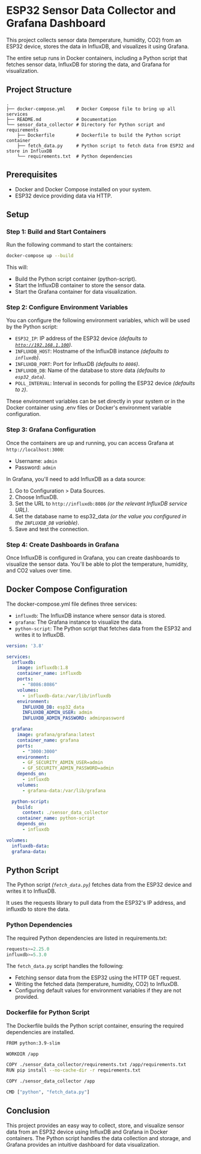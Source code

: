 # ESP32 Sensor Data Collector and Grafana Dashboard

This project collects sensor data (temperature, humidity, CO2) from an ESP32 device,
stores the data in InfluxDB, and visualizes it using Grafana.

The entire setup runs in Docker containers, including a Python script that
fetches sensor data, InfluxDB for storing the data, and Grafana for visualization.

## Project Structure

```console
.
├── docker-compose.yml    # Docker Compose file to bring up all services
├── README.md             # Documentation
└── sensor_data_collector # Directory for Python script and requirements
    ├── Dockerfile        # Dockerfile to build the Python script container
    ├── fetch_data.py     # Python script to fetch data from ESP32 and store in InfluxDB
    └── requirements.txt  # Python dependencies
```

## Prerequisites

- Docker and Docker Compose installed on your system.
- ESP32 device providing data via HTTP.

## Setup

### Step 1: Build and Start Containers

Run the following command to start the containers:

```bash
docker-compose up --build
```

This will:

- Build the Python script container (python-script).
- Start the InfluxDB container to store the sensor data.
- Start the Grafana container for data visualization.

### Step 2: Configure Environment Variables

You can configure the following environment variables, which will be used by the Python script:

- `ESP32_IP`: IP address of the ESP32 device *(defaults to [`http://192.168.1.100`](http://192.168.1.100))*.
- `INFLUXDB_HOST`: Hostname of the InfluxDB instance *(defaults to `influxdb`)*.
- `INFLUXDB_PORT`: Port for InfluxDB *(defaults to `8086`)*.
- `INFLUXDB_DB`: Name of the database to store data *(defaults to `esp32_data`)*.
- `POLL_INTERVAL`: Interval in seconds for polling the ESP32 device *(defaults to `2`)*.

These environment variables can be set directly in your system
or in the Docker container using .env files or
Docker's environment variable configuration.

### Step 3: Grafana Configuration

Once the containers are up and running, you can access Grafana at `http://localhost:3000`:

- Username: `admin`
- Password: `admin`

In Grafana, you'll need to add InfluxDB as a data source:

1. Go to Configuration > Data Sources.
2. Choose InfluxDB.
3. Set the URL to `http://influxdb:8086` *(or the relevant InfluxDB service URL)*.
4. Set the database name to esp32_data *(or the value you configured in the `INFLUXDB_DB` variable)*.
5. Save and test the connection.

### Step 4: Create Dashboards in Grafana

Once InfluxDB is configured in Grafana,
you can create dashboards to visualize the sensor data.
You'll be able to plot the temperature, humidity, and CO2 values over time.


## Docker Compose Configuration

The docker-compose.yml file defines three services:

- `influxdb`: The InfluxDB instance where sensor data is stored.
- `grafana`: The Grafana instance to visualize the data.
- `python-script`: The Python script that fetches data from the ESP32 and writes it to InfluxDB.

```yaml
version: '3.8'

services:
  influxdb:
    image: influxdb:1.8
    container_name: influxdb
    ports:
      - "8086:8086"
    volumes:
      - influxdb-data:/var/lib/influxdb
    environment:
      INFLUXDB_DB: esp32_data
      INFLUXDB_ADMIN_USER: admin
      INFLUXDB_ADMIN_PASSWORD: adminpassword

  grafana:
    image: grafana/grafana:latest
    container_name: grafana
    ports:
      - "3000:3000"
    environment:
      - GF_SECURITY_ADMIN_USER=admin
      - GF_SECURITY_ADMIN_PASSWORD=admin
    depends_on:
      - influxdb
    volumes:
      - grafana-data:/var/lib/grafana

  python-script:
    build:
      context: ./sensor_data_collector
    container_name: python-script
    depends_on:
      - influxdb

volumes:
  influxdb-data:
  grafana-data:
```

## Python Script

The Python script *(`fetch_data.py`)* fetches data from the ESP32 device
and writes it to InfluxDB.

It uses the requests library to pull data from the ESP32's IP address, and influxdb to store the data.

### Python Dependencies

The required Python dependencies are listed in requirements.txt:

```python
requests>=2.25.0
influxdb>=5.3.0
```

The `fetch_data.py` script handles the following:

- Fetching sensor data from the ESP32 using the HTTP GET request.
- Writing the fetched data (temperature, humidity, CO2) to InfluxDB.
- Configuring default values for environment variables if they are not provided.

### Dockerfile for Python Script

The Dockerfile builds the Python script container,
ensuring the required dependencies are installed.

```bash
FROM python:3.9-slim

WORKDIR /app

COPY ./sensor_data_collector/requirements.txt /app/requirements.txt
RUN pip install --no-cache-dir -r requirements.txt

COPY ./sensor_data_collector /app

CMD ["python", "fetch_data.py"]
```

## Conclusion

This project provides an easy way to collect, store, and visualize sensor data
from an ESP32 device using InfluxDB and Grafana in Docker containers.
The Python script handles the data collection and storage, and Grafana provides an intuitive dashboard for data visualization.
